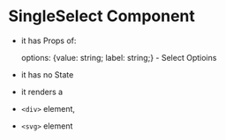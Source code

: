 # SingleSelect Component

- it has Props of:

  options: {value: string; label: string;} - Select Optioins

- it has no State

- it renders a

- `<div>` element,

- `<svg>` element
